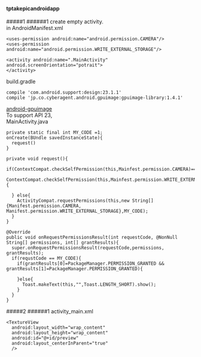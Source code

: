 #### tptakepicandroidapp
#####1
######1
create empty activity.  
in AndroidManifest.xml
```
<uses-permission android:name="android.permission.CAMERA"/>
<uses-permission android:name="android.permission.WRITE_EXTERNAL_STORAGE"/>

<activity android:name=".MainActivity" android.screenOrientation="potrait">
</activity>
```

build.gradle
```
compile 'com.android.support:design:23.1.1'
compile 'jp.co.cyberagent.android.gpuimage:gpuimage-library:1.4.1'
```

[android-gpuimage](https://github.com/CyberAgent/android-gpuimage)  
To support API 23,  
MainActivity.java
```
private static final int MY_CODE =1;
onCreate(BUndle savedInstanceState){
  request()
}

private void request(){
  if(ContextCompat.checkSelfPermission(this,Mainfest.permission.CAMERA)==PackageManager.PERMISSION_GRANTED)&&
  ContextCompat.checkSelfPermission(this,Mainfest.permission.WRITE_EXTERNAL_STORAGE)==PackageManager.PERMISSION_GRANTED){
    
  } else{
    ActivityCompat.requestPermissions(this,new String[]{Manifest.permission.CAMERA, Manifest.permission.WRITE_EXTERNAL_STORAGE},MY_CODE);
  }
}

@Override
public void onRequestPermissionsResult(int requestCode, @NonNull String[] permissions, int[] grantResults){
  super.onRequestPermissionsResult(requestCode,permissions, grantResults);
  if(requstCode == MY_CODE){
    if(grantResults[0]=PackageManager.PERMISSION_GRANTED && grantResults[1]=PackageManager.PERMISSION_GRANTED){
      
    }else{
      Toast.makeText(this,"",Toast.LENGTH_SHORT).show();
    }
  }
}
```
#####2
######1
activity_main.xml
```
<TextureView
  android:layout_width="wrap_content"
  android:layout_height="wrap_content"
  android:id="@+id/preview"
  android:layout_centerInParent="true"
  />
```

